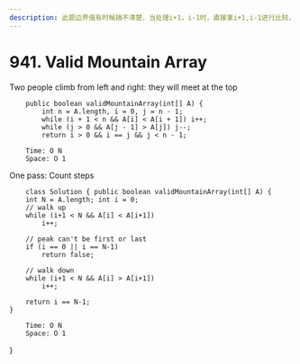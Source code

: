 ```yaml
---
description: 此题边界值有时候搞不清楚，当处理i+1，i-1时，直接拿i+1,i-1进行比较，尽量别用<= >=
---
```


# 941. Valid Mountain Array

Two people climb from left and right: they will meet at the top 

```
    public boolean validMountainArray(int[] A) {
        int n = A.length, i = 0, j = n - 1;
        while (i + 1 < n && A[i] < A[i + 1]) i++;
        while (j > 0 && A[j - 1] > A[j]) j--;
        return i > 0 && i == j && j < n - 1;
    
    Time: O N
    Space: O 1
```

One pass: Count steps



```
    class Solution { public boolean validMountainArray(int[] A) { 
    int N = A.length; int i = 0;
    // walk up
    while (i+1 < N && A[i] < A[i+1])
        i++;

    // peak can't be first or last
    if (i == 0 || i == N-1)
        return false;

    // walk down
    while (i+1 < N && A[i] > A[i+1])
        i++;

    return i == N-1;
}

    Time: O N
    Space: O 1
```

}

